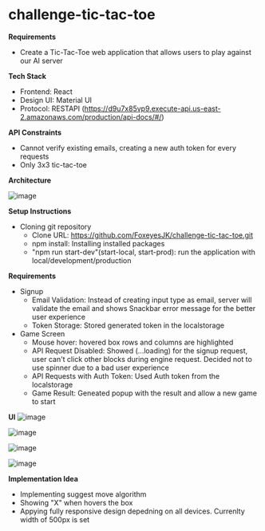 # challenge-tic-tac-toe



**Requirements**
* Create a Tic-Tac-Toe web application that allows users to play against our AI server

**Tech Stack**
* Frontend: React
* Design UI: Material UI
* Protocol: RESTAPI (https://d9u7x85vp9.execute-api.us-east-2.amazonaws.com/production/api-docs/#/)

**API Constraints**
* Cannot verify existing emails, creating a new auth token for every requests
* Only 3x3 tic-tac-toe

**Architecture**

![image](https://user-images.githubusercontent.com/25089799/110226788-f0477400-7ebf-11eb-89eb-8242f661aa97.png)

**Setup Instructions**
* Cloning git repository
	* Clone URL: https://github.com/FoxeyesJK/challenge-tic-tac-toe.git
	* npm install: Installing installed packages
	* "npm run start-dev"(start-local, start-prod): run the application with local/development/production

**Requirements**
* Signup
  * Email Validation: Instead of creating input type as email, server will validate the email and shows Snackbar error message for the better user experience
  * Token Storage: Stored generated token in the localstorage
* Game Screen
  * Mouse hover: hovered box rows and columns are highlighted
  * API Request Disabled: Showed (...loading) for the signup request, user can't click other blocks during engine request. Decided not to use spinner due to a bad user experience
  * API Requests with Auth Token: Used Auth token from the localstorage 
  * Game Result: Geneated popup with the result and allow a new game to start

**UI**
![image](https://user-images.githubusercontent.com/25089799/110226959-541e6c80-7ec1-11eb-8a93-918dac75d3ca.png)

![image](https://user-images.githubusercontent.com/25089799/110226968-6bf5f080-7ec1-11eb-84cf-4a194bb47a14.png)

![image](https://user-images.githubusercontent.com/25089799/110227028-00f8e980-7ec2-11eb-8a89-775e929df45e.png)

![image](https://user-images.githubusercontent.com/25089799/110227032-06eeca80-7ec2-11eb-82cf-af80a1cc6fba.png)

	
**Implementation Idea**
* Implementing suggest move algorithm
* Showing "X" when hovers the box
* Appying fully responsive design depedning on all devices. Currenlty width of 500px is set
